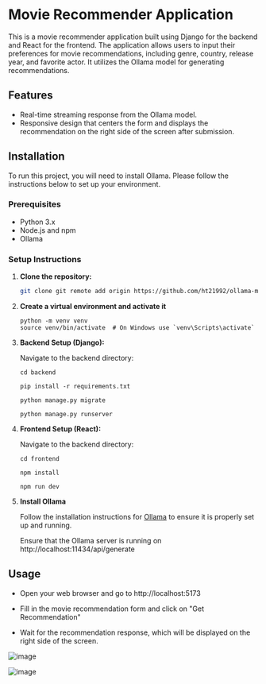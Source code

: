 # Movie Recommender Application

This is a movie recommender application built using Django for the backend and React for the frontend. The application allows users to input their preferences for movie recommendations, including genre, country, release year, and favorite actor. It utilizes the Ollama model for generating recommendations.

## Features

- Real-time streaming response from the Ollama model.
- Responsive design that centers the form and displays the recommendation on the right side of the screen after submission.

## Installation

To run this project, you will need to install Ollama. Please follow the instructions below to set up your environment.

### Prerequisites

- Python 3.x
- Node.js and npm
- Ollama

### Setup Instructions

1. **Clone the repository:**

   ```bash
   git clone git remote add origin https://github.com/ht21992/ollama-movie-recommender.git
   ```

2. **Create a virtual environment and activate it**
    ```
    python -m venv venv
    source venv/bin/activate  # On Windows use `venv\Scripts\activate`

    ```

3. **Backend Setup (Django):**

    Navigate to the backend directory:

    ```
    cd backend

    pip install -r requirements.txt

    python manage.py migrate

    python manage.py runserver
    ```

4. **Frontend Setup (React):**

    Navigate to the backend directory:

    ```
    cd frontend

    npm install

    npm run dev

    ```

5. **Install Ollama**

    Follow the installation instructions for [Ollama](https://ollama.com/) to ensure it is properly set up and running.

    Ensure that the Ollama server is running on http://localhost:11434/api/generate


## Usage


- Open your web browser and go to http://localhost:5173

- Fill in the movie recommendation form and click on "Get Recommendation"

- Wait for the recommendation response, which will be displayed on the right side of the screen.

![image](https://github.com/user-attachments/assets/88ca4996-ed09-4b24-8c22-f62330d642fc)

![image](https://github.com/user-attachments/assets/3687f5ba-278e-4a65-8bf5-7951d0f7024c)

